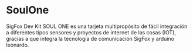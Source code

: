 # SoulOne
SigFox Dev Kit
SOUL ONE es una tarjeta multipropósito de fácil integración a diferentes tipos sensores y proyectos de internet de las cosas (IOT), gracias a que integra la tecnología de comunicación SigFox y arduino leonardo. 
